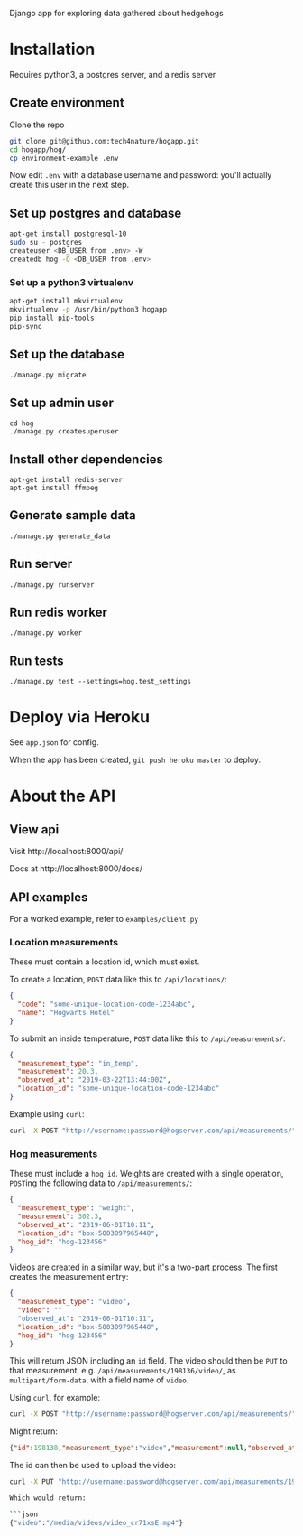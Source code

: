 Django app for exploring data gathered about hedgehogs


# Installation

Requires python3, a postgres server, and a redis server

## Create environment

Clone the repo

```sh
git clone git@github.com:tech4nature/hogapp.git
cd hogapp/hog/
cp environment-example .env
```

Now edit `.env` with a database username and password: you'll actually create this user in the next step.

## Set up postgres and database

```sh
apt-get install postgresql-10
sudo su - postgres
createuser <DB_USER from .env> -W
createdb hog -O <DB_USER from .env>
```

### Set up a python3 virtualenv

```sh
apt-get install mkvirtualenv
mkvirtualenv -p /usr/bin/python3 hogapp
pip install pip-tools
pip-sync
```

## Set up the database

```
./manage.py migrate
```

## Set up admin user

```
cd hog
./manage.py createsuperuser
```

## Install other dependencies

```
apt-get install redis-server
apt-get install ffmpeg
```

## Generate sample data

    ./manage.py generate_data

## Run server

    ./manage.py runserver

## Run redis worker

    ./manage.py worker

## Run tests

    ./manage.py test --settings=hog.test_settings

# Deploy via Heroku

See `app.json` for config.

When the app has been created, `git push heroku master` to deploy.


# About the API

## View api

Visit http://localhost:8000/api/

Docs at http://localhost:8000/docs/

## API examples

For a worked example, refer to `examples/client.py`

### Location measurements

These must contain a location id, which must exist.

To create a location, `POST` data like this to `/api/locations/`:

```json
{
  "code": "some-unique-location-code-1234abc",
  "name": "Hogwarts Hotel"
}
```

To submit an inside temperature, `POST` data like this to `/api/measurements/`:

```json
{
  "measurement_type": "in_temp",
  "measurement": 20.3,
  "observed_at": "2019-03-22T13:44:00Z",
  "location_id": "some-unique-location-code-1234abc"
}
```

Example using `curl`:

```sh
curl -X POST "http://username:password@hogserver.com/api/measurements/" -H "accept: application/json" -H "Content-Type: application/json" -d '{"location_id": "some-unique-location-code-1234abc", "measurement_type": "in_temp", "measurement": 20.3, "observed_at": "2019-03-22T13:44"}'
```


### Hog measurements

These must include a `hog_id`.  Weights are created with a single operation, `POST`ing the following data to `/api/measurements/`:

```json
{
  "measurement_type": "weight",
  "measurement": 302.3,
  "observed_at": "2019-06-01T10:11",
  "location_id": "box-5003097965448",
  "hog_id": "hog-123456"
}
```

Videos are created in a similar way, but it's a two-part process. The first creates the measurement entry:

```json
{
  "measurement_type": "video",
  "video": ""
  "observed_at": "2019-06-01T10:11",
  "location_id": "box-5003097965448",
  "hog_id": "hog-123456"
}
```

This will return JSON including an `id` field. The video should then be `PUT` to that measurement, e.g. `/api/measurements/198136/video/`, as `multipart/form-data`, with a field name of `video`.

Using `curl`, for example:

```sh
curl -X POST "http://username:password@hogserver.com/api/measurements/" -H "accept: application/json" -H "Content-Type: application/json" -d '{ "measurement_type": "video", "video": "",  "observed_at": "2019-06-01T10:11", "location_id": "box-5003097965448", "hog_id": "hog-gs"}'
```

Might return:

```json
{"id":198138,"measurement_type":"video","measurement":null,"observed_at":"2019-06-01T10:11:00Z","video":null,"hog_id":"hog-gs","location_id":"box-5003097965448"}
```

The id can then be used to upload the video:

```sh
curl -X PUT "http://username:password@hogserver.com/api/measurements/198136/video/" -F"video=@video.mp4"```

Which would return:

```json
{"video":"/media/videos/video_cr71xsE.mp4"}
```
